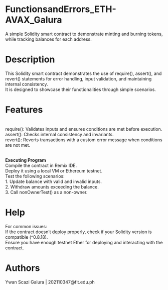 <h1> FunctionsandErrors_ETH-AVAX_Galura </h1> 
A simple Solidity smart contract to demonstrate minting and burning tokens, while tracking balances for each address.

<h1> Description </h1>
This Solidity smart contract demonstrates the use of require(), assert(), and revert() statements for error handling, input validation, and maintaining internal consistency. <br> It is designed to showcase their functionalities through simple scenarios.
 
<h1> Features </h1>
<br> require(): Validates inputs and ensures conditions are met before execution.
<br> assert(): Checks internal consistency and invariants.
<br> revert(): Reverts transactions with a custom error message when conditions are not met.

<br><b> Executing Program </b>
<br> Compile the contract in Remix IDE.
<br> Deploy it using a local VM or Ethereum testnet.
<br> Test the following scenarios:
<br><t> 1. Update balance with valid and invalid inputs.
<br><t> 2. Withdraw amounts exceeding the balance.
<br><t> 3. Call nonOwnerTest() as a non-owner.

<h1> Help </h1>
For common issues:
<br> If the contract doesn’t deploy properly, check if your Solidity version is compatible (^0.8.18).
<br> Ensure you have enough testnet Ether for deploying and interacting with the contract.

<h1> Authors </h1>
Ywan Scazi Galura | 202110347@fit.edu.ph
